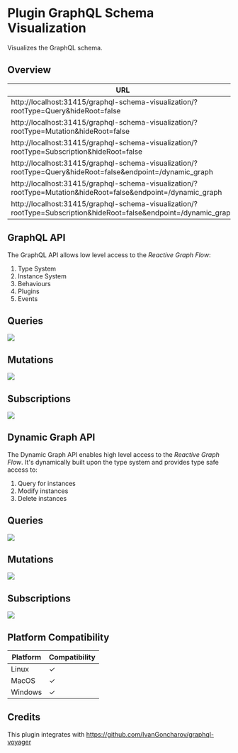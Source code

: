 # Plugin GraphQL Schema Visualization

Visualizes the GraphQL schema.

## Overview

| URL                                                                                                               | API           | Description   |
|-------------------------------------------------------------------------------------------------------------------|---------------|---------------|
| http://localhost:31415/graphql-schema-visualization/?rootType=Query&hideRoot=false                                | GraphQL       | Queries       |
| http://localhost:31415/graphql-schema-visualization/?rootType=Mutation&hideRoot=false                             | GraphQL       | Mutations     |
| http://localhost:31415/graphql-schema-visualization/?rootType=Subscription&hideRoot=false                         | GraphQL       | Subscriptions |
| http://localhost:31415/graphql-schema-visualization/?rootType=Query&hideRoot=false&endpoint=/dynamic_graph        | Dynamic Graph | Queries       |
| http://localhost:31415/graphql-schema-visualization/?rootType=Mutation&hideRoot=false&endpoint=/dynamic_graph     | Dynamic Graph | Mutations     |
| http://localhost:31415/graphql-schema-visualization/?rootType=Subscription&hideRoot=false&endpoint=/dynamic_graph | Dynamic Graph | Subscriptions |

## GraphQL API

The GraphQL API allows low level access to the *Reactive Graph Flow*:

1. Type System
2. Instance System
3. Behaviours
4. Plugins
5. Events

## Queries

<img src="https://raw.githubusercontent.com/reactive-graph/plugins-core/main/docs/images/graphql/queries.png">

## Mutations

<img src="https://raw.githubusercontent.com/reactive-graph/plugins-core/main/docs/images/graphql/mutations.png">

## Subscriptions

<img src="https://raw.githubusercontent.com/reactive-graph/plugins-core/main/docs/images/graphql/subscriptions.png">

## Dynamic Graph API

The Dynamic Graph API enables high level access to the *Reactive Graph Flow*. It's dynamically built upon the type
system and provides type safe access to:

1. Query for instances
2. Modify instances
3. Delete instances

## Queries

<img src="https://raw.githubusercontent.com/reactive-graph/plugins-core/main/docs/images/dynamic-graph/queries.png">

## Mutations

<img src="https://raw.githubusercontent.com/reactive-graph/plugins-core/main/docs/images/dynamic-graph/mutations.png">

## Subscriptions

<img src="https://raw.githubusercontent.com/reactive-graph/plugins-core/main/docs/images/dynamic-graph/subscriptions.png">

## Platform Compatibility

| Platform | Compatibility |
|----------|---------------|
| Linux    | ✓             |
| MacOS    | ✓             |
| Windows  | ✓             |

## Credits

This plugin integrates with https://github.com/IvanGoncharov/graphql-voyager
